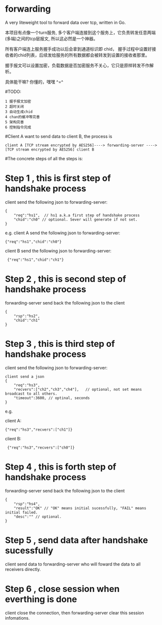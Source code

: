 # forwarding
A very liteweight tool to forward data over tcp,  written in Go.

本项目有点像一个turn服务, 多个客户端连接到这个服务上，它负责转发任意两端(多端)之间的tcp层报文, 所以这必然是一个神器。

所有客户端连上服务握手成功以后会拿到通道标识即 chid， 握手过程中设置好接收者的chid列表，后续发给服务的所有数据都会被转发到设置的接收者那里。

握手报文可以设置加密，负载数据是否加密服务不关心，它只是原样转发不作解析。


具体能干嘛? 你懂的，嘿嘿 ^=^



#TODO:
```
1 握手报文加密
2 超时关闭
3 自动生成chid
4 chan的缓冲等完善
5 架构完善
6 控制指令完成
```


#Client A want to send data to client B, the process is
```
client A [TCP stream encrypted by AES256]----> forwarding-server ----> [TCP stream encrypted by AES256] client B
```



#The concrete steps of all the steps is:


# Step 1 , this is first step of handshake process
client send the following json to forwarding-server: 

```
{
    "req":"hs1",  // hs1 a.k.a first step of handshake process
    "chid":"ch0" // optional. Sever will generate if not set.
}
```


e.g.
client A send the following json to forwarding-server: 

```
{"req":"hs1","chid":"ch0"}
```

client B send the following json to forwarding-server:

```
 {"req":"hs1","chid":"ch1"}

```


# Step 2  , this is second step of handshake process
forwarding-server send back the following json to the client

```
{
    "rsp":"hs2",   
    "chid":"ch1" 
}

```


# Step 3  , this is third step of handshake process
client send the following json to forwarding-server: 

```
client send a json
{  
    "req":"hs3",   
    "recvers":["ch2","ch3","ch4"],   // optional, not set means broadcast to all others.
    "timeout":3600, // optinal, seconds
}

```


e.g.

client A: 

```
{"req":"hs3","recvers":["ch1"]}

```
client B:

```
 {"req":"hs3","recvers":["ch0"]}

```


# Step 4 , this is forth step of handshake process
forwarding-server send back the following json to the client

```
{   
    "rsp":"hs4",   
    "result":"OK" // "OK" means initial sucessfully, "FAIL" means initial failed.
    "desc":"" // optional.
}
```


# Step 5 , send data after handshake sucessfully
client send data to forwarding-server who will foward the data to all receivers directly.


# Step 6 , close session when everthing is done
client close the connection, then forwarding-server clear this session infomations.

